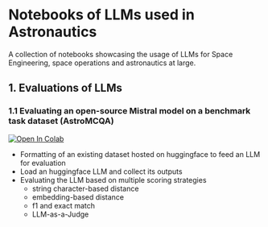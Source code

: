 # Notebooks of LLMs used in Astronautics
A collection of notebooks showcasing the usage of LLMs for Space Engineering, space operations and astronautics at large.

## 1. Evaluations of LLMs

### 1.1 Evaluating an open-source Mistral model on a benchmark task dataset (AstroMCQA)
<a target="_blank" href="https://colab.research.google.com/github/patrickfleith/astro-llms-notebooks/blob/main/Evaluate_an_HuggingFace_LLM_on_a_Domain_Specific_Benchmark_Dataset.ipynb">
  <img src="https://colab.research.google.com/assets/colab-badge.svg" alt="Open In Colab"/>
</a>

- Formatting of an existing dataset hosted on huggingface to feed an LLM for evaluation
- Load an huggingface LLM and collect its outputs
- Evaluating the LLM based on multiple scoring strategies
    - string character-based distance
    - embedding-based distance
    - f1 and exact match
    - LLM-as-a-Judge
